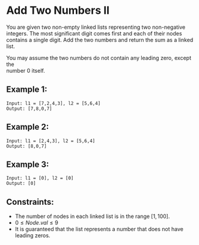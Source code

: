 # Add Two Numbers II

You are given two non-empty linked lists representing two non-negative  
integers. The most significant digit comes first and each of their nodes  
contains a single digit. Add the two numbers and return the sum as a linked  
list.

You may assume the two numbers do not contain any leading zero, except the  
number 0 itself.

 

## Example 1:

    Input: l1 = [7,2,4,3], l2 = [5,6,4]
    Output: [7,8,0,7]

## Example 2:

    Input: l1 = [2,4,3], l2 = [5,6,4]
    Output: [8,0,7]

## Example 3:

    Input: l1 = [0], l2 = [0]
    Output: [0]

 

## Constraints:

* The number of nodes in each linked list is in the range $[1, 100]$.
* $0 \le Node.val \le 9$
* It is guaranteed that the list represents a number that does not have  
leading zeros.
